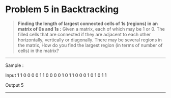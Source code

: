 # Problem 5 in Backtracking

> **Finding the length of largest connected cells of 1s (regions) in an matrix of 0s and 1s :**
Given a matrix, each of which may be 1 or 0. 
The filled cells that are connected if they are adjacent to each other horizontally, 
vertically or diagonally. 
There may be several regions in the matrix, How do you find the largest region (in terms
of number of cells) in the matrix?

___

Sample :

Input 
1 1 0 0 0
0 1 1 0 0
0 0 1 0 1
1 0 0 0 1
0 1 0 1 1

Output 5

___


